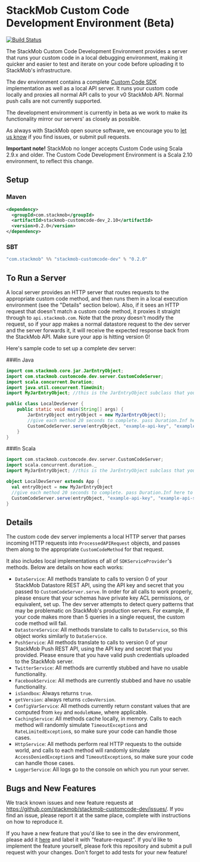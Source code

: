 # StackMob Custom Code Development Environment (Beta)

[![Build Status](https://travis-ci.org/stackmob/stackmob-customcode-dev.png?branch=master)](https://travis-ci.org/stackmob/stackmob-customcode-dev)

The StackMob Custom Code Development Environment provides a server that runs your custom code in a local debugging environment, making it quicker and easier to test and iterate on your code before uploading it to StackMob's infrastructure.

The dev environment contains a complete [Custom Code SDK](https://github.com/stackmob/stackmob-customcode-sdk) implementation as well as a local API server. It runs your custom code locally and proxies all normal API calls to your v0 StackMob API. Normal push calls are not currently supported.

The development enviromment is currently in beta as we work to make its functionality mirror our servers' as closely as possible.

As always with StackMob open source software, we encourage you to [let us know](https://github.com/stackmob/stackmob-customcode-dev/issues) if you find issues, or submit pull requests.

**Important note!** StackMob no longer accepts Custom Code using Scala 2.9.x and older. The Custom Code Development Environment is a Scala 2.10 environment, to reflect this change.

## Setup

### Maven

```xml
<dependency>
  <groupId>com.stackmob</groupId>
  <artifactId>stackmob-customcode-dev_2.10</artifactId>
  <version>0.2.0</version>
</dependency>
```

### SBT

```scala
"com.stackmob" %% "stackmob-customcode-dev" % "0.2.0"
```

## To Run a Server

A local server provides an HTTP server that routes requests to the appropriate custom code method, and then runs them in
a local execution environment (see the "Details" section below). Also, if it sees an HTTP request that doesn't match a custom
code method, it proxies it straight through to `api.stackmob.com`. Note that the proxy doesn't modify the request,
so if your app makes a normal datastore request to the dev server and the server forwards it, it will receive the expected
response back from the StackMob API. Make sure your app is hitting version 0!

Here's sample code to set up a complete dev server:

###In Java

```java
import com.stackmob.core.jar.JarEntryObject;
import com.stackmob.customcode.dev.server.CustomCodeServer;
import scala.concurrent.Duration;
import java.util.concurrent.TimeUnit;
import MyJarEntryObject; //this is the JarEntryObject subclass that you've created

public class LocalDevServer {
    public static void main(String[] args) {
        JarEntryObject entryObject = new MyJarEntryObject();
        //give each method 20 seconds to complete. pass Duration.Inf here to remove the time restriction
        CustomCodeServer.serve(entryObject, "example-api-key", "example-api-secret", 8080, Duration.apply(20, TimeUnit.SECONDS);
    }
}
```

###In Scala

```scala
import com.stackmob.customcode.dev.server.CustomCodeServer;
import scala.concurrent.duration._
import MyJarEntryObject; //this is the JarEntryObject subclass that you've created

object LocalDevServer extends App {
  val entryObject = new MyJarEntryObject
  //give each method 20 seconds to complete. pass Duration.Inf here to remove the time restriction
  CustomCodeServer.serve(entryObject, "example-api-key", "example-api-secret", 8080, 20.seconds)
}
```

## Details

The custom code dev server implements a local HTTP server that parses incoming HTTP requests into `ProcessedAPIRequest` objects, and passes them along to the appropriate `CustomCodeMethod` for that request.

It also includes local implementations of all of `SDKServiceProvider`'s methods. Below are details on how each works:

* `DataService`: All methods translate to calls to version 0 of your StackMob Datastore REST API, using the API key and secret that you passed to `CustomCodeServer.serve`. In order for all calls to work properly, please ensure that your schemas have private key ACL permissions, or equivalent, set up. The dev server attempts to detect query patterns that may be problematic on StackMob's production servers. For example, if your code makes more than 5 queries in a single request, the custom code method will fail.
* `DatastoreService`: All methods translate to calls to `DataService`, so this object works similarly to `DataService`.
* `PushService`: All methods translate to calls to version 0 of your StackMob Push REST API, using the API key and secret that you provided. Please ensure that you have valid push credentials uploaded to the StackMob server.
* `TwitterService`: All methods are currently stubbed and have no usable functionality.
* `FacebookService`: All methods are currently stubbed and have no usable functionality.
* `isSandbox`: Always returns `true`.
* `getVersion`: always returns `ccDevVersion`.
* `ConfigVarService`: All methods currently return constant values that are computed from `key` and `moduleName`, where applicable.
* `CachingService`: All methods cache locally, in memory. Calls to each method will randomly simulate `TimeoutException`s and `RateLimitedException`s, so make sure your code can handle those cases.
* `HttpService`: All methods perform real HTTP requests to the outside world, and calls to each method will randomly simulate `AccessDeniedException`s and `TimeoutException`s, so make sure your code can handle those cases.
* `LoggerService`: All logs go to the console on which you run your server.

## Bugs and New Features

We track known issues and new feature requests at https://github.com/stackmob/stackmob-customcode-dev/issues/. If you find an issue, please report it at the same place, complete with instructions
on how to reproduce it.

If you have a new feature that you'd like to see in the dev environment, please add it [here](https://github.com/stackmob/stackmob-customcode-dev/issues/new) and label it with "feature-request".
If you'd like to implement the feature yourself, please fork this repository and submit a pull request with your changes. Don't forget to add tests for your new feature!
